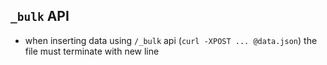 ## `_bulk` API
* when inserting data using `/_bulk` api (`curl -XPOST ... @data.json`) the file must terminate with new line

